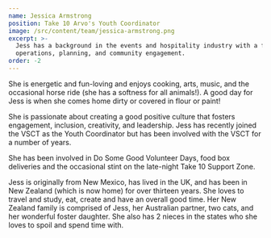 ```yaml
---
name: Jessica Armstrong
position: Take 10 Arvo's Youth Coordinator
image: /src/content/team/jessica-armstrong.png
excerpt: >-
  Jess has a background in the events and hospitality industry with a focus on
  operations, planning, and community engagement.
order: -2
---
```

She is energetic and fun-loving and enjoys cooking, arts, music, and the occasional horse ride (she has a softness for all animals!). A good day for Jess is when she comes home dirty or covered in flour or paint!

She is passionate about creating a good positive culture that fosters engagement, inclusion, creativity, and leadership. Jess has recently joined the VSCT as the Youth Coordinator but has been involved with the VSCT for a number of years.

She has been involved in Do Some Good Volunteer Days, food box deliveries and the occasional stint on the late-night Take 10 Support Zone.

Jess is originally from New Mexico, has lived in the UK, and has been in New Zealand  (which is now home) for over thirteen years. She loves to travel and study, eat, create and have an overall good time. Her New Zealand family is comprised of  Jess, her Australian partner, two cats, and her wonderful foster daughter. She also has 2 nieces in the states who she loves to spoil and spend time with.